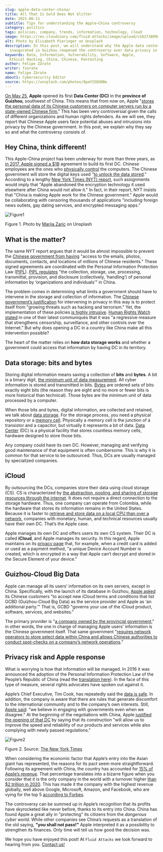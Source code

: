 ```yaml
---
slug: apple-data-center-china/
title: All That Is Gold Does Not Glitter
date: 2021-06-11
subtitle: Tips for understanding the Apple–China controversy
category: politics
tags: policies, company, trends, information, technology, cloud
image: https://res.cloudinary.com/fluid-attacks/image/upload/v1627389989/blog/apple-data-center-china/cover-apple-data-center-china_lihdpl.webp
alt: Photo by Elisabeth Pieringer on Unsplash
description: In this post, we will understand why the Apple data center
  inaugurated in Guizhou reopened the controversy over data privacy in China.
keywords: Data, Information, Vulnerability, Software, Apple,
  Ethical Hacking, China, Chinese, Pentesting
author: Felipe Zárate
writer: fzarate
name: Felipe Zárate
about1: Cybersecurity Editor
source: https://unsplash.com/photos/9paY25EHOBo
---
```


[On
May 25](https://appleinsider.com/articles/21/05/27/first-apple-data-center-in-china-officially-commences-operations),
**Apple** opened its first **Data Center (DC)** in the **province of
Guizhou**, southwest of China. This means that from now on, Apple
"[stores the personal data of its Chinese customers on computer servers
run by a state-owned Chinese
firm.](https://www.bangkokpost.com/tech/2117731/censorship-surveillance-and-profits-hard-bargain-for-apple-in-china)"
This has been very controversial given the calls of different
organizations and human rights defenders. As we will see, they report
that Chinese Apple users face potential abuses and intrusions into
privacy by the Chinese government. In this post, we explain why they say
so and what the controversy consists of.

## Hey China, think different!

This Apple-China project has been underway for more than three years, as
[in 2017, Apple signed a
$1B](https://news.cgtn.com/news/2021-05-27/Apple-s-China-data-center-starts-operation-10BTZQKlCWA/index.html)
agreement to build its first DC. Chinese employees are the ones who
[physically
control](https://www.nytimes.com/2021/05/17/technology/apple-china-censorship-data.html)
the computers. The Chinese government will store the digital keys used
"[to unlock the data
stored](https://www.datacenterdynamics.com/en/news/apples-chinese-data-centers-store-encryption-keys-in-same-facility-as-user-data/)."
According to a lengthy [New York Times (NYT)
report](https://www.nytimes.com/2021/05/17/technology/apple-china-censorship-data.html?smid=url-share),
such assignments would imply that "Apple abandoned the encryption
technology it used elsewhere after China would not allow it." In fact,
in their report, NYT insists that "China is making Apple work for the
Chinese government." Apple would be collaborating with censoring
thousands of applications "including foreign news outlets, gay dating
services, and encrypted messaging apps."

<div class="imgblock">

![Figure1](https://res.cloudinary.com/fluid-attacks/image/upload/v1623358302/blog/apple-data-center-china/figure1_tnwmxz.webp)

<div class="title">

Figure 1. Photo by [Marija Zaric](https://unsplash.com/photos/Vdz1YQgDQz8) on Unsplash

</div>

</div>

## What is the matter?

The same NYT report argues that it would be almost impossible to prevent
the [Chinese government from
having](https://www.nytimes.com/2021/05/17/technology/apple-china-censorship-data.html)
"access to the emails, photos, documents, contacts, and locations of
millions of Chinese residents." These signed agreements are coordinated
with the Personal Information Protection Law
([PIPL](https://www.newamerica.org/cybersecurity-initiative/digichina/blog/chinas-draft-personal-information-protection-law-full-translation/)).
[PIPL
regulates](https://www.newamerica.org/cybersecurity-initiative/digichina/blog/how-will-chinas-privacy-law-apply-to-the-chinese-state/)
"the collection, storage, use, processing, transmittal, provision, and
disclosure (collectively, ‘handling’) of personal information by
‘organizations and individuals’" in China.

The problem comes in determining what limits a government should have to
intervene in the storage and collection of information. The [Chinese
government’s
justification](https://www.business-humanrights.org/fr/derni%C3%A8res-actualit%C3%A9s/china-adopts-cyber-security-law-in-face-of-overseas-opposition/)
for intervening in privacy in this way is to protect itself from
"growing threats such as hacking and terrorism." Yet, the implementation
of these policies [is highly
intrusive](https://www.reuters.com/article/us-china-parliament-cyber-idUSKBN132049).
[Human Rights Watch
stated](https://www.hrw.org/news/2016/11/06/china-abusive-cybersecurity-law-set-be-passed)
in one of their latest communiqués that it was "a regressive measure
that strengthens censorship, surveillance, and other controls over the
Internet." But why does opening a DC in a country like China make all
this intervention possible?

The heart of the matter relies on **how data storage works** and whether
a government could access that information by having DC in its
territory.

## Data storage: bits and bytes

Storing digital information means saving a collection of **bits** and
**bytes**. A bit is a binary digit, [the minimum unit of data
measurement](https://www.redhat.com/sysadmin/bits-vs-bytes). All cyber
information is stored and transmitted in bits.
[Bytes](https://kb.iu.edu/d/ackw) are ordered sets of bits: exactly
eight bits (the reason they are eight and no more or fewer bits is more
historical than technical). Those bytes are the minimum unit of data
processed by a computer.

When those bits and bytes, digital information, are collected and
retained, we talk about [data
storage](https://www.redhat.com/en/topics/data-storage). For the storage
process, you need a physical repository or a [memory
cell](https://computer.howstuffworks.com/ram.htm). Physically a memory
cell is the junction of a transistor and a capacitor, but virtually it
represents a bit of data. [Data
Center](https://www.cpisolutions.com/blog/what-is-a-data-center/) (DC)
is a physical facility that stores countless memory cells, hardware
designed to store those bits.

Any company could have its own DC. However, managing and verifying good
maintenance of that equipment is often cumbersome. This is why it is
common for that service to be outsourced. Thus, DCs are usually managed
by specialized companies.

## iCloud

By outsourcing the DCs, companies store their data using cloud storage
(CS). CS is characterized by [the abstraction, pooling, and sharing of
storage resources through the
internet](https://www.redhat.com/en/topics/data-storage/what-is-cloud-storage).
It does not require a direct connection to the storage hardware. Thus,
one company can operate from Colombia, while the hardware that stores
its information remains in the United States. Because it is faster to
[retrieve and store data on a local CPU than over a
network](https://www.redhat.com/sysadmin/bits-vs-bytes), companies with
monetary, human, and technical resources usually have their own DC.
That’s the Apple case.

Apple manages its own DC and offers users its own CS system. Their DC is
called **iCloud**, and Apple manages its security. In this regard, Apple
maintains on its [privacy page](https://www.apple.com/privacy/features/)
that, for example, when a credit card is added or used as a payment
method, "a unique Device Account Number is created, which is encrypted
in a way that Apple can’t decrypt and stored in the Secure Element of
your device."

## Guizhou-Cloud Big Data

Apple can manage all its users’ information on its own servers, except
in China. Specifically, with the launch of its database in Guizhou,
[Apple
asked](https://www.bangkokpost.com/tech/2117731/censorship-surveillance-and-profits-hard-bargain-for-apple-in-china)
its Chinese customers "to accept new iCloud terms and conditions that
list GCBD (Guizhou-Cloud Big Data) as the service provider and Apple as
‘an additional party.’" That is, GCBD "governs your use of the iCloud
product, software, services, and websites."

The primary provider is "[a company owned by the provincial
government](https://global.chinadaily.com.cn/a/201806/07/WS5b1888fba31001b82571e9d1.html),"
in other words, the one in charge of managing Apple users' information
is the Chinese government itself. That same government "[requires
network operators to store select data within China and allows Chinese
authorities to conduct spot-checks on a company’s network
operations](https://thediplomat.com/2017/06/chinas-cybersecurity-law-what-you-need-to-know/)."

## Privacy risk and Apple response

What is worrying is how that information will be managed. In 2016 it was
announced the adoption of the Personal Information Protection Law of the
People’s Republic of China (read the [translation
here](https://www.newamerica.org/cybersecurity-initiative/digichina/blog/chinas-draft-personal-information-protection-law-full-translation/)).
In the face of this type of measure, several rights advocates have
spoken out against it.

Apple’s Chief Executive, Tim Cook, has repeatedly said the [data is
safe](https://www.bangkokpost.com/tech/2117731/censorship-surveillance-and-profits-hard-bargain-for-apple-in-china).
In addition, the company is aware that there are rules that generate
discomfort to the international community and to the company’s own
interests. Still, [Apple
said](https://www.nytimes.com/2017/07/12/business/apple-china-data-center-cybersecurity.html):
"we believe in engaging with governments even when we disagree." At the
beginning of the negotiations with China, Apple [justified the opening
of that
DC](https://www.nytimes.com/2017/07/12/business/apple-china-data-center-cybersecurity.html)
by saying that its construction "will allow us to improve the speed and
reliability of our products and services while also complying with newly
passed regulations."

<div class="imgblock">

![Figure2](https://res.cloudinary.com/fluid-attacks/image/upload/v1623358298/blog/apple-data-center-china/figure2_pmmnob.webp)

<div class="title">

Figure 2. Source: [The New York
Times](https://www.nytimes.com/2020/08/19/technology/apple-2-trillion.html)

</div>

</div>

When considering the economic factor that Apple’s entry into the Asian
giant has represented, the reasons for its pact seem more
straightforward. Following its agreement with China, the country has
accounted for [15% of Apple’s
revenue](https://www.bbc.com/news/business-57395094). That percentage
translates into a bizarre figure when you consider that it is the only
company in the world with a turnover higher [than $2 trillion in
2020](https://www.nytimes.com/2020/08/19/technology/apple-2-trillion.html).
This has made it the company with the highest revenue globally, well
above Google, Microsoft, Amazon, and Facebook, who are vying for the top
5 [according to
Forbes](https://www.forbes.com/the-worlds-most-valuable-brands/#67d38cd7119c).

The controversy can be summed up in Apple’s recognition that its profits
have skyrocketed like never before, thanks to its entry into China.
China has found Apple a great ally in "protecting" its citizens from the
*dangerous cyber world*. While other companies see China’s requests as a
translation of the old saying, **"you shall not pass\!"** Apple
interpreted it as a possibility to strengthen its finances. Only time
will tell us how good the decision was.

We hope you have enjoyed this post\!
At `Fluid Attacks` we look forward to hearing from you.
[Contact us\!](../../contact-us/)
